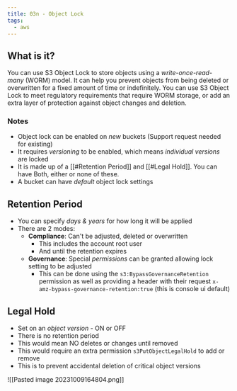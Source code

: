 ```yaml
---
title: 03n - Object Lock
tags:
  - aws
---
```

## What is it?

You can use S3 Object Lock to store objects using a _write-once-read-many_ (WORM) model. It can help you prevent objects from being deleted or overwritten for a fixed amount of time or indefinitely. You can use S3 Object Lock to meet regulatory requirements that require WORM storage, or add an extra layer of protection against object changes and deletion.

### Notes

- Object lock can be enabled on *new* buckets (Support request needed for existing)
- It requires *versioning* to be enabled, which means *individual versions* are locked
- It is made up of a [[#Retention Period]] and [[#Legal Hold]]. You can have Both, either or none of these.
- A bucket can have *default* object lock settings

## Retention Period

- You can specify *days & years* for how long it will be applied
- There are 2 modes:
	- **Compliance**: Can't be adjusted, deleted or overwritten
		- This includes the account root user
		- And until the retention expires
	- **Governance**: Special *permissions* can be granted allowing lock setting to be adjusted
		- This can be done using the `s3:BypassGovernanceRetention` permission as well as providing a header with their request `x-amz-bypass-governance-retention:true` (this is console ui default)

## Legal Hold

- Set on an *object version* - ON or OFF
- There is no retention period
- This would mean NO deletes or changes until removed
- This would require an extra permission `s3PutObjectLegalHold` to add or remove
- This is to prevent accidental deletion of critical object versions

![[Pasted image 20231009164804.png]]